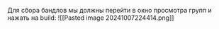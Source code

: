 Для сбора бандлов мы должны перейти в окно просмотра групп и нажать на build:
![[Pasted image 20241007224414.png]]
